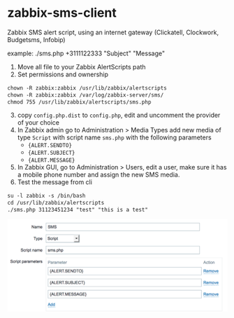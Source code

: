 zabbix-sms-client
=================

Zabbix SMS alert script, using an internet gateway (Clickatell, Clockwork, Budgetsms, Infobip)

example:
./sms.php +3111122333 "Subject" "Message"


1. Move all file to your Zabbix AlertScripts path
2. Set permissions and ownership
```
chown -R zabbix:zabbix /usr/lib/zabbix/alertscripts
chown -R zabbix:zabbix /var/log/zabbix-server/sms/
chmod 755 /usr/lib/zabbix/alertscripts/sms.php
```
3. copy `config.php.dist` to `config.php`, edit and uncomment the provider of your choice
4. In Zabbix admin go to Administration > Media Types add new media of type `Script` with script name `sms.php` with the following parameters
     - `{ALERT.SENDTO}`
     - `{ALERT.SUBJECT}`
     - `{ALERT.MESSAGE}`
5. In Zabbix GUI, go to Administration > Users, edit a user, make sure it has a mobile phone number and assign the new SMS media.
6. Test the message from cli
```
su -l zabbix -s /bin/bash
cd /usr/lib/zabbix/alertscripts
./sms.php 31123451234 "test" "this is a test"
```
![Zabbix SMS media config](zabbix_sms_script_config.png)
